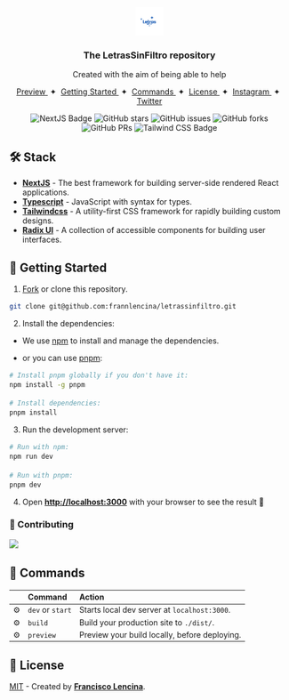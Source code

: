 <div align="center">
<img src="./public/logo.png" height="50px" width="auto" /> 
<h3>
 The LetrasSinFiltro repository
</h3>
<p>Created with the aim of being able to help</p>
</div>

<div align="center">
    <a href="#" target="_blank">
        Preview
    </a>
    <span>&nbsp;✦&nbsp;</span>
    <a href="#-getting-started">
        Getting Started
    </a>
    <span>&nbsp;✦&nbsp;</span>
    <a href="#-commands">
        Commands
    </a>
    <span>&nbsp;✦&nbsp;</span>
    <a href="#-license">
        License
    </a>
    <span>&nbsp;✦&nbsp;</span>
    <a href="https://www.instagram.com/letrassinnfiltro/">
        Instagram
    </a>
    <span>&nbsp;✦&nbsp;</span>
    <a href="https://twitter.com/letrass1nfiltro">
        Twitter
    </a>
</div>

<p></p>

<div align="center">

![NextJS Badge](https://img.shields.io/badge/next.js-000000?style=for-the-badge&logo=nextdotjs&logoColor=white)
![GitHub stars](https://img.shields.io/github/stars/frannlencina/letrassinfiltro)
![GitHub issues](https://img.shields.io/github/issues/frannlencina/letrassinfiltro)
![GitHub forks](https://img.shields.io/github/forks/frannlencina/letrassinfiltro)
![GitHub PRs](https://img.shields.io/github/issues-pr/frannlencina/letrassinfiltro)
![Tailwind CSS Badge](https://img.shields.io/badge/Tailwind%20CSS-06B6D4?logo=tailwindcss&logoColor=fff&style=flat)

</div>

## 🛠️ Stack

- [**NextJS**](https://nextjs.org/) - The best framework for building server-side rendered React applications.
- [**Typescript**](https://www.typescriptlang.org/) - JavaScript with syntax for types.
- [**Tailwindcss**](https://tailwindcss.com/) - A utility-first CSS framework for rapidly building custom designs.
- [**Radix UI**](https://www.radix-ui.com/) -  A collection of accessible components for building user interfaces.

## 🚀 Getting Started

1. [Fork](https://github.com/frannlencina/letrassinfiltro/fork) or clone this repository.

```bash
git clone git@github.com:frannlencina/letrassinfiltro.git
```

2. Install the dependencies:

- We use [npm](https://www.npmjs.com/) to install and manage the dependencies.

- or you can use [pnpm](https://pnpm.io):

```bash
# Install pnpm globally if you don't have it:
npm install -g pnpm

# Install dependencies:
pnpm install
```

3. Run the development server:

```bash
# Run with npm:
npm run dev

# Run with pnpm:
pnpm dev
```

4. Open [**http://localhost:3000**](http://localhost:3000/) with your browser to see the result 🚀

### 🤝 Contributing

<a href="https://github.com/frannlencina/letrassinfiltro/graphs/contributors">
  <img src="https://contrib.rocks/image?repo=frannlencina/letrassinfiltro" />
</a>

## 🧞 Commands

|     | Command          | Action                                        |
| :-- | :--------------- | :-------------------------------------------- |
| ⚙️  | `dev` or `start` | Starts local dev server at `localhost:3000`.  |
| ⚙️  | `build`          | Build your production site to `./dist/`.      |
| ⚙️  | `preview`        | Preview your build locally, before deploying. |

## 🔑 License

[MIT](#) - Created by [**Francisco Lencina**](https://franciscolencina.site).